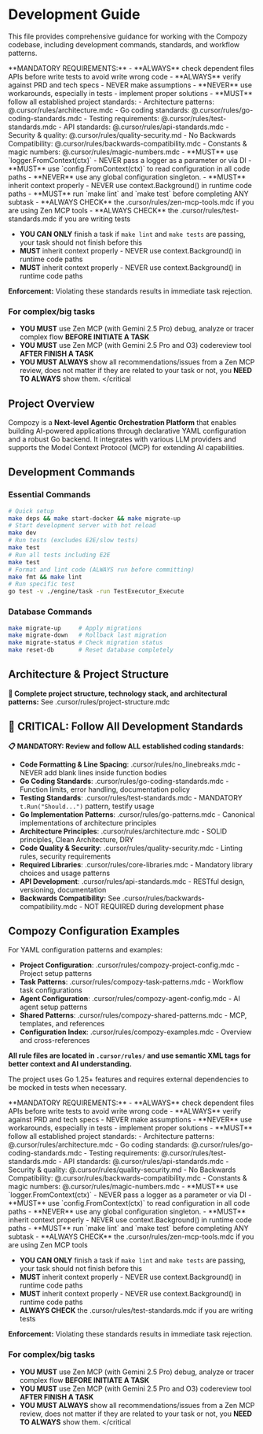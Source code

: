 # Development Guide

This file provides comprehensive guidance for working with the Compozy codebase, including development commands, standards, and workflow patterns.

<critical>
**MANDATORY REQUIREMENTS:**
- **ALWAYS** check dependent files APIs before write tests to avoid write wrong code
- **ALWAYS** verify against PRD and tech specs - NEVER make assumptions
- **NEVER** use workarounds, especially in tests - implement proper solutions
- **MUST** follow all established project standards:
    - Architecture patterns: @.cursor/rules/architecture.mdc
    - Go coding standards: @.cursor/rules/go-coding-standards.mdc
    - Testing requirements: @.cursor/rules/test-standards.mdc
    - API standards: @.cursor/rules/api-standards.mdc
    - Security & quality: @.cursor/rules/quality-security.md
    - No Backwards Compatibility: @.cursor/rules/backwards-compatibility.mdc
    - Constants & magic numbers: @.cursor/rules/magic-numbers.mdc
- **MUST** use `logger.FromContext(ctx)` - NEVER pass a logger as a parameter or via DI
- **MUST** use `config.FromContext(ctx)` to read configuration in all code paths
  - **NEVER** use any global configuration singleton.
- **MUST** inherit context properly - NEVER use context.Background() in runtime code paths
- **MUST** run `make lint` and `make test` before completing ANY subtask
- **ALWAYS CHECK** the .cursor/rules/zen-mcp-tools.mdc if you are using Zen MCP tools
- **ALWAYS CHECK** the .cursor/rules/test-standards.mdc if you are writing tests

- **YOU CAN ONLY** finish a task if `make lint` and `make tests` are passing, your task should not finish before this
- **MUST** inherit context properly - NEVER use context.Background() in runtime code paths
- **MUST** inherit context properly - NEVER use context.Background() in runtime code paths

**Enforcement:** Violating these standards results in immediate task rejection.

### For complex/big tasks

- **YOU MUST** use Zen MCP (with Gemini 2.5 Pro) debug, analyze or tracer complex flow **BEFORE INITIATE A TASK**
- **YOU MUST** use Zen MCP (with Gemini 2.5 Pro and O3) codereview tool **AFTER FINISH A TASK**
- **YOU MUST ALWAYS** show all recommendations/issues from a Zen MCP review, does not matter if they are related to your task or not, you **NEED TO ALWAYS** show them.
  </critical

## Project Overview

Compozy is a **Next-level Agentic Orchestration Platform** that enables building AI-powered applications through declarative YAML configuration and a robust Go backend. It integrates with various LLM providers and supports the Model Context Protocol (MCP) for extending AI capabilities.

## Development Commands

### Essential Commands

```bash
# Quick setup
make deps && make start-docker && make migrate-up
# Start development server with hot reload
make dev
# Run tests (excludes E2E/slow tests)
make test
# Run all tests including E2E
make test
# Format and lint code (ALWAYS run before committing)
make fmt && make lint
# Run specific test
go test -v ./engine/task -run TestExecutor_Execute
```

### Database Commands

```bash
make migrate-up     # Apply migrations
make migrate-down   # Rollback last migration
make migrate-status # Check migration status
make reset-db       # Reset database completely
```

## Architecture & Project Structure

**📁 Complete project structure, technology stack, and architectural patterns:** See .cursor/rules/project-structure.mdc

## 🚨 CRITICAL: Follow All Development Standards

**📋 MANDATORY: Review and follow ALL established coding standards:**

- **Code Formatting & Line Spacing**: .cursor/rules/no_linebreaks.mdc - NEVER add blank lines inside function bodies
- **Go Coding Standards**: .cursor/rules/go-coding-standards.mdc - Function limits, error handling, documentation policy
- **Testing Standards**: .cursor/rules/test-standards.mdc - MANDATORY `t.Run("Should...")` pattern, testify usage
- **Go Implementation Patterns**: .cursor/rules/go-patterns.mdc - Canonical implementations of architecture principles
- **Architecture Principles**: .cursor/rules/architecture.mdc - SOLID principles, Clean Architecture, DRY
- **Code Quality & Security**: .cursor/rules/quality-security.mdc - Linting rules, security requirements
- **Required Libraries**: .cursor/rules/core-libraries.mdc - Mandatory library choices and usage patterns
- **API Development**: .cursor/rules/api-standards.mdc - RESTful design, versioning, documentation
- **Backwards Compatibility:** See .cursor/rules/backwards-compatibility.mdc - NOT REQUIRED during development phase

## Compozy Configuration Examples

For YAML configuration patterns and examples:

- **Project Configuration**: .cursor/rules/compozy-project-config.mdc - Project setup patterns
- **Task Patterns**: .cursor/rules/compozy-task-patterns.mdc - Workflow task configurations
- **Agent Configuration**: .cursor/rules/compozy-agent-config.mdc - AI agent setup patterns
- **Shared Patterns**: .cursor/rules/compozy-shared-patterns.mdc - MCP, templates, and references
- **Configuration Index**: .cursor/rules/compozy-examples.mdc - Overview and cross-references

**All rule files are located in `.cursor/rules/` and use semantic XML tags for better context and AI understanding.**

The project uses Go 1.25+ features and requires external dependencies to be mocked in tests when necessary.

<critical>
**MANDATORY REQUIREMENTS:**
- **ALWAYS** check dependent files APIs before write tests to avoid write wrong code
- **ALWAYS** verify against PRD and tech specs - NEVER make assumptions
- **NEVER** use workarounds, especially in tests - implement proper solutions
- **MUST** follow all established project standards:
    - Architecture patterns: @.cursor/rules/architecture.mdc
    - Go coding standards: @.cursor/rules/go-coding-standards.mdc
    - Testing requirements: @.cursor/rules/test-standards.mdc
    - API standards: @.cursor/rules/api-standards.mdc
    - Security & quality: @.cursor/rules/quality-security.md
    - No Backwards Compatibility: @.cursor/rules/backwards-compatibility.mdc
    - Constants & magic numbers: @.cursor/rules/magic-numbers.mdc
- **MUST** use `logger.FromContext(ctx)` - NEVER pass a logger as a parameter or via DI
- **MUST** use `config.FromContext(ctx)` to read configuration in all code paths
  - **NEVER** use any global configuration singleton.
- **MUST** inherit context properly - NEVER use context.Background() in runtime code paths
- **MUST** run `make lint` and `make test` before completing ANY subtask
- **ALWAYS CHECK** the .cursor/rules/zen-mcp-tools.mdc if you are using Zen MCP tools

- **YOU CAN ONLY** finish a task if `make lint` and `make tests` are passing, your task should not finish before this
- **MUST** inherit context properly - NEVER use context.Background() in runtime code paths
- **MUST** inherit context properly - NEVER use context.Background() in runtime code paths
- **ALWAYS CHECK** the .cursor/rules/test-standards.mdc if you are writing tests

**Enforcement:** Violating these standards results in immediate task rejection.

### For complex/big tasks

- **YOU MUST** use Zen MCP (with Gemini 2.5 Pro) debug, analyze or tracer complex flow **BEFORE INITIATE A TASK**
- **YOU MUST** use Zen MCP (with Gemini 2.5 Pro and O3) codereview tool **AFTER FINISH A TASK**
- **YOU MUST ALWAYS** show all recommendations/issues from a Zen MCP review, does not matter if they are related to your task or not, you **NEED TO ALWAYS** show them.
  </critical
